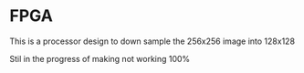 # FPGA

This is a processor design to down sample the 256x256 image into 128x128 

Stil in the progress of making not working 100%
